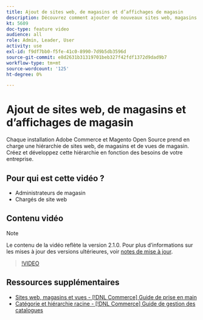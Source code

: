 ```yaml
---
title: Ajout de sites web, de magasins et d’affichages de magasin
description: Découvrez comment ajouter de nouveaux sites web, magasins et vues en fonction des besoins de votre entreprise.
kt: 5609
doc-type: feature video
audience: all
role: Admin, Leader, User
activity: use
exl-id: f9df7bb0-f5fe-41c0-8990-7d9b5db3596d
source-git-commit: e8d2631b31319701beb327f42fdf1372d9dad9b7
workflow-type: tm+mt
source-wordcount: '125'
ht-degree: 0%

---
```


# Ajout de sites web, de magasins et d’affichages de magasin

Chaque installation Adobe Commerce et Magento Open Source prend en charge une hiérarchie de sites web, de magasins et de vues de magasin. Créez et développez cette hiérarchie en fonction des besoins de votre entreprise.

## Pour qui est cette vidéo ?

- Administrateurs de magasin
- Chargés de site web

## Contenu vidéo

>[!NOTE]
>
>Le contenu de la vidéo reflète la version 2.1.0. Pour plus d’informations sur les mises à jour des versions ultérieures, voir [notes de mise à jour](https://experienceleague.adobe.com/docs/commerce-operations/release/notes/overview.html).

>[!VIDEO](https://video.tv.adobe.com/v/35787?quality=12&learn=on)

## Ressources supplémentaires

- [Sites web, magasins et vues - [!DNL Commerce] Guide de prise en main](https://experienceleague.adobe.com/docs/commerce-admin/start/setup/websites-stores-views.html)
- [Catégorie et hiérarchie racine - [!DNL Commerce] Guide de gestion des catalogues](https://experienceleague.adobe.com/docs/commerce-admin/catalog/categories/category-root.html)
